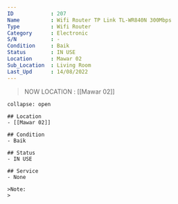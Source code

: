 ```yaml
---
ID            : 207
Name          : Wifi Router TP Link TL-WR840N 300Mbps
Type          : Wifi Router
Category      : Electronic
S/N           : -
Condition     : Baik
Status        : IN USE
Location      : Mawar 02
Sub_Location  : Living Room
Last_Upd      : 14/08/2022
---
```







>NOW LOCATION : [[Mawar 02]]
>
```ad-History
collapse: open

## Location
- [[Mawar 02]]

## Condition
- Baik

## Status
- IN USE

## Service
- None

>Note:
>


```

